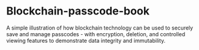 # Blockchain-passcode-book
A simple illustration of how blockchain technology can be used to securely save and manage passcodes - with encryption, deletion, and controlled viewing features to demonstrate data integrity and immutability.
